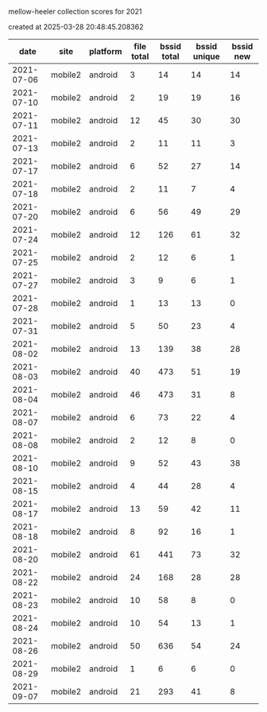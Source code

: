 mellow-heeler collection scores for 2021

created at 2025-03-28 20:48:45.208362

|date|site|platform|file total|bssid total|bssid unique|bssid new|
|--|--|--|--|--|--|--|
|2021-07-06|mobile2|android|3|14|14|14|
|2021-07-10|mobile2|android|2|19|19|16|
|2021-07-11|mobile2|android|12|45|30|30|
|2021-07-13|mobile2|android|2|11|11|3|
|2021-07-17|mobile2|android|6|52|27|14|
|2021-07-18|mobile2|android|2|11|7|4|
|2021-07-20|mobile2|android|6|56|49|29|
|2021-07-24|mobile2|android|12|126|61|32|
|2021-07-25|mobile2|android|2|12|6|1|
|2021-07-27|mobile2|android|3|9|6|1|
|2021-07-28|mobile2|android|1|13|13|0|
|2021-07-31|mobile2|android|5|50|23|4|
|2021-08-02|mobile2|android|13|139|38|28|
|2021-08-03|mobile2|android|40|473|51|19|
|2021-08-04|mobile2|android|46|473|31|8|
|2021-08-07|mobile2|android|6|73|22|4|
|2021-08-08|mobile2|android|2|12|8|0|
|2021-08-10|mobile2|android|9|52|43|38|
|2021-08-15|mobile2|android|4|44|28|4|
|2021-08-17|mobile2|android|13|59|42|11|
|2021-08-18|mobile2|android|8|92|16|1|
|2021-08-20|mobile2|android|61|441|73|32|
|2021-08-22|mobile2|android|24|168|28|28|
|2021-08-23|mobile2|android|10|58|8|0|
|2021-08-24|mobile2|android|10|54|13|1|
|2021-08-26|mobile2|android|50|636|54|24|
|2021-08-29|mobile2|android|1|6|6|0|
|2021-09-07|mobile2|android|21|293|41|8|
